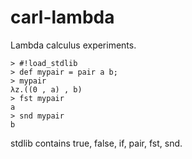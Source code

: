 # carl-lambda

Lambda calculus experiments.

```
> #!load_stdlib
> def mypair = pair a b;
> mypair
λz.((0 , a) , b)
> fst mypair
a
> snd mypair
b
```

stdlib contains true, false, if, pair, fst, snd.
